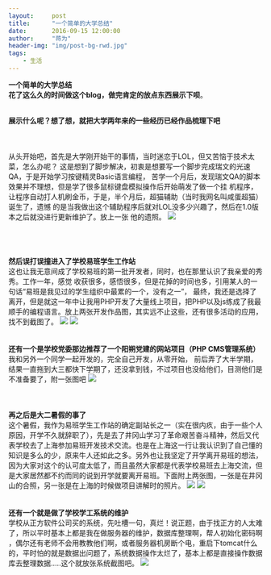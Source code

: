 ```yaml
---
layout:     post
title:      "一个简单的大学总结"
date:       2016-09-15 12:00:00
author:     "蒋为"
header-img: "img/post-bg-rwd.jpg"
tags:
    - 生活
---
```





<div>
	<p>
		<b>一个简单的大学总结</b>
	    <br><b>花了这么久的时间做这个blog，做完肯定的放点东西展示下呗</b>。
    </p>
    <br><b>展示什么呢？想了想，就把大学两年来的一些经历已经作品梳理下吧</b>
    <br>
    <br>
    <br>
    <br>从头开始吧，首先是大学刚开始干的事情，当时迷恋于LOL，但又苦恼于技术太菜，怎么办呢？
这是想到了脚步解决，初衷是想要写一个脚步完成瑞文的光速QA，于是开始学习按键精灵Basic语言编程，
苦学一个月后，发现瑞文QA的脚本效果并不理想，但是学了很多鼠标键盘模拟操作后开始萌发了做一个挂
机程序，让程序自动打人机刷金币，于是，半个月后，超猫辅助（当时我网名叫咸蛋超猫）诞生了，遗憾
的是当我做出这个辅助程序后就对LOL没多少兴趣了，然后在1.0版本之后就没进行更新维护了。放上一张
他的遗照。
<img src="/img/articleImg/lolfz.png">
    <br>
    <br>
    <br>
    <br>
    <br><b>然后误打误撞进入了学校易班学生工作站</b>
    <br>这也让我无意间成了学校易班的第一批开发者，同时，也在那里认识了我亲爱的秀秀。工作一年，感觉
收获很多，感悟很多，但是花掉的时间也多，引用某人的一句话“易班是我见过的学生组织中最累的一个，没有之一”，
最终，我还是选择了离开，但是就这一年中让我用PHP开发了大量线上项目，把PHP以及js练成了我最顺手的编程语言。放上两张开发作品图，其实远不止这些，还有很多活动的应用，找不到截图了。
<img src="/img/articleImg/yiban.jpg">
<img src="/img/articleImg/yiban2.jpg">
    <br>
    <br>
    <br><b>还有一个是学校党委那边推荐了一个阳朔党建的网站项目（PHP CMS管理系统）</b>
	<br>我和另外一个同学一起开发的，完全自己开发，从零开始，
    前后弄了大半学期，结果一直拖到大三都快下学期了，还没拿到钱，不过项目也没给他们，目测他们是不准备要了，附一张图吧
<img src="img/articleImg/ysdj">	
<br>
    <br>
    <br>
    <br><b>再之后是大二暑假的事了</b>
    <br>这个暑假，我作为易班学生工作站的确定副站长之一（实在很内疚，由于一些个人原因，开学不久就辞职了），先是去了井冈山学习了革命艰苦奋斗精神，然后又代表学校去了上海参加易班开发技术交流。也是在上海这一行让我认识到了自己懂的知识是多么的少，原来牛人还如此之多。另外也让我坚定了开学离开易班的想法，因为大家对这个的认可度太低了，而且虽然大家都是代表学校易班去上海交流，但是大家居然都不约而同的说到开学就要离开易班。下面附上两张图，一张是在井冈山的合照，另一张是在上海的时候做项目讲解时的照片。
<img src="/img/articleImg/jgs.jpeg">
<img src="/img/articleImg/sh.jpeg">
    <br>
    <br>
    <br><b>还有一个就是做了学校学工系统的维护</b>
<br>学校从正方软件公司买的系统，先吐槽一句，真烂！说正题，由于找正方的人太难了，所以平时基本上都是我在做服务器的维护，数据库整理啊，帮人初始化密码啊
，偶尔还有老师不会用教教他们啊，或者服务器机房断个电，重启下tomcat什么的，平时怕的就是数据出问题了，系统数据操作太烂了，基本上都是直接操作数据库去整理数据.....这个就放张系统截图吧。
<img src="/img/articleImg/xgxt.png">
    <br>
    <br>
    <br>
    <br>
</div>
